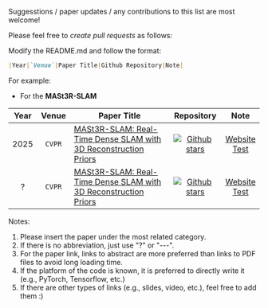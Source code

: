Suggesstions / paper updates / any contributions to this list are most welcome! 

Please feel free to *create pull requests* as follows: <br> 

Modify the README.md and follow the format: 
``` md
|Year|`Venue`|Paper Title|Github Repository|Note|
```

For example:
* For the **MASt3R-SLAM**
  
| Year | Venue | Paper Title | Repository | Note |
|:----:|:-----:| ----------- |:----------:|:----:|
|2025|`CVPR`|[MASt3R-SLAM: Real-Time Dense SLAM with 3D Reconstruction Priors](https://arxiv.org/pdf/2412.12392)|[![Github stars](https://img.shields.io/github/stars/rmurai0610/MASt3R-SLAM.svg)](https://github.com/rmurai0610/MASt3R-SLAM)|[Website](https://edexheim.github.io/mast3r-slam/) <br> [Test](https://kwanwaipang.github.io/MASt3R-SLAM/)
|?|`CVPR`|[MASt3R-SLAM: Real-Time Dense SLAM with 3D Reconstruction Priors](https://arxiv.org/pdf/2412.12392)|[![Github stars](https://img.shields.io/github/stars/rmurai0610/MASt3R-SLAM.svg)](https://github.com/rmurai0610/MASt3R-SLAM)|[Website](https://edexheim.github.io/mast3r-slam/) <br> [Test](https://kwanwaipang.github.io/MASt3R-SLAM/)

Notes:
1. Please insert the paper under the most related category.
2. If there is no abbreviation, just use "?" or "---".
3. For the paper link, links to abstract are more preferred than links to PDF files to avoid long loading time.
4. If the platform of the code is known, it is preferred to directly write it (e.g., PyTorch, Tensorflow, etc.)
5. If there are other types of links (e.g., slides, video, etc.), feel free to add them :)
